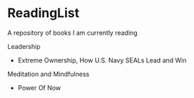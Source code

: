 # ReadingList
A repository of books I am currently reading

Leadership
- Extreme Ownership, How U.S. Navy SEALs Lead and Win

Meditation and Mindfulness
- Power Of Now
